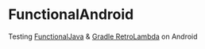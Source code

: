 # FunctionalAndroid

Testing [FunctionalJava](http://www.functionaljava.org/) & [Gradle RetroLambda](https://github.com/evant/gradle-retrolambda) on Android
